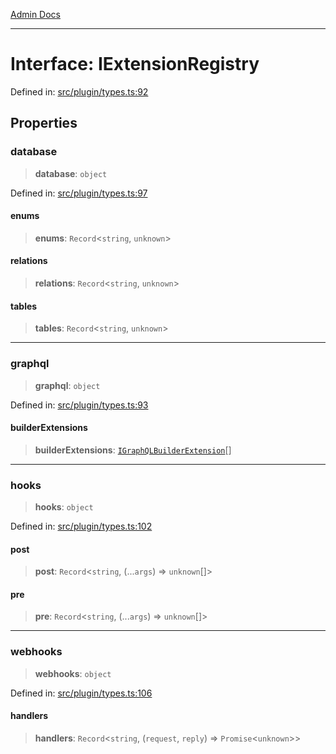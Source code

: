 [Admin Docs](/)

***

# Interface: IExtensionRegistry

Defined in: [src/plugin/types.ts:92](https://github.com/Sourya07/talawa-api/blob/ead7a48e0174153214ee7311f8b242ee1c1a12ca/src/plugin/types.ts#L92)

## Properties

### database

> **database**: `object`

Defined in: [src/plugin/types.ts:97](https://github.com/Sourya07/talawa-api/blob/ead7a48e0174153214ee7311f8b242ee1c1a12ca/src/plugin/types.ts#L97)

#### enums

> **enums**: `Record`\<`string`, `unknown`\>

#### relations

> **relations**: `Record`\<`string`, `unknown`\>

#### tables

> **tables**: `Record`\<`string`, `unknown`\>

***

### graphql

> **graphql**: `object`

Defined in: [src/plugin/types.ts:93](https://github.com/Sourya07/talawa-api/blob/ead7a48e0174153214ee7311f8b242ee1c1a12ca/src/plugin/types.ts#L93)

#### builderExtensions

> **builderExtensions**: [`IGraphQLBuilderExtension`](IGraphQLBuilderExtension.md)[]

***

### hooks

> **hooks**: `object`

Defined in: [src/plugin/types.ts:102](https://github.com/Sourya07/talawa-api/blob/ead7a48e0174153214ee7311f8b242ee1c1a12ca/src/plugin/types.ts#L102)

#### post

> **post**: `Record`\<`string`, (...`args`) => `unknown`[]\>

#### pre

> **pre**: `Record`\<`string`, (...`args`) => `unknown`[]\>

***

### webhooks

> **webhooks**: `object`

Defined in: [src/plugin/types.ts:106](https://github.com/Sourya07/talawa-api/blob/ead7a48e0174153214ee7311f8b242ee1c1a12ca/src/plugin/types.ts#L106)

#### handlers

> **handlers**: `Record`\<`string`, (`request`, `reply`) => `Promise`\<`unknown`\>\>
